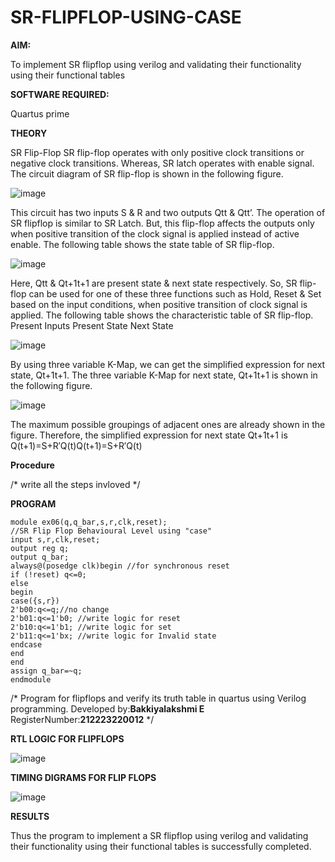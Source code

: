 # SR-FLIPFLOP-USING-CASE

**AIM:**

To implement  SR flipflop using verilog and validating their functionality using their functional tables

**SOFTWARE REQUIRED:**

Quartus prime

**THEORY**

SR Flip-Flop SR flip-flop operates with only positive clock transitions or negative clock transitions. Whereas, SR latch operates with enable signal. The circuit diagram of SR flip-flop is shown in the following figure.

![image](https://github.com/naavaneetha/SR-FLIPFLOP-USING-CASE/assets/154305477/0f710028-ad52-4d3e-9276-8714cf023a25)

 
This circuit has two inputs S & R and two outputs Qtt & Qtt’. The operation of SR flipflop is similar to SR Latch. But, this flip-flop affects the outputs only when positive transition of the clock signal is applied instead of active enable. The following table shows the state table of SR flip-flop.

![image](https://github.com/naavaneetha/SR-FLIPFLOP-USING-CASE/assets/154305477/dabfc4f4-87e3-4cbc-9472-f89ee1b5ed30)

 
Here, Qtt & Qt+1t+1 are present state & next state respectively. So, SR flip-flop can be used for one of these three functions such as Hold, Reset & Set based on the input conditions, when positive transition of clock signal is applied. The following table shows the characteristic table of SR flip-flop. Present Inputs Present State Next State

![image](https://github.com/naavaneetha/SR-FLIPFLOP-USING-CASE/assets/154305477/dd90d16c-aec5-4290-a586-e2346b1e9eb5)

 
By using three variable K-Map, we can get the simplified expression for next state, Qt+1t+1. The three variable K-Map for next state, Qt+1t+1 is shown in the following figure.

![image](https://github.com/naavaneetha/SR-FLIPFLOP-USING-CASE/assets/154305477/473efad6-d70b-4ca7-aeb7-898bbfca319f)

 
The maximum possible groupings of adjacent ones are already shown in the figure. Therefore, the simplified expression for next state Qt+1t+1 is Q(t+1)=S+R′Q(t)Q(t+1)=S+R′Q(t)

**Procedure**

/* write all the steps invloved */

**PROGRAM**
```
module ex06(q,q_bar,s,r,clk,reset);
//SR Flip Flop Behavioural Level using "case"
input s,r,clk,reset;
output reg q;
output q_bar;
always@(posedge clk)begin //for synchronous reset
if (!reset) q<=0;
else
begin
case({s,r})
2'b00:q<=q;//no change
2'b01:q<=1'b0; //write logic for reset
2'b10:q<=1'b1; //write logic for set
2'b11:q<=1'bx; //write logic for Invalid state
endcase
end
end
assign q_bar=~q;
endmodule

```

/* Program for flipflops and verify its truth table in quartus using Verilog programming.
Developed by:**Bakkiyalakshmi E**
RegisterNumber:**212223220012**
*/

**RTL LOGIC FOR FLIPFLOPS**

![image](https://github.com/Bakkiyalakshmiethiraj/SR-FLIPFLOP-USING-CASE/assets/144870983/aa8124bb-67e7-41bc-a3e4-0f6000bf71b3)


**TIMING DIGRAMS FOR FLIP FLOPS**

 ![image](https://github.com/Bakkiyalakshmiethiraj/SR-FLIPFLOP-USING-CASE/assets/144870983/876f4f37-2074-4fdf-a393-7ba7f406943d)

**RESULTS**

Thus the program to implement a SR flipflop using verilog and validating their functionality using their functional tables is successfully completed.
